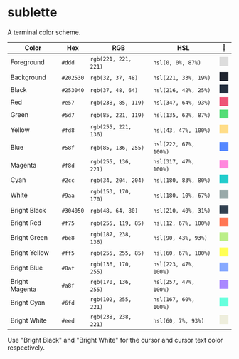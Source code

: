 # sublette

A terminal color scheme.

Color          | Hex       | RGB                  | HSL                   |🎨
-------------- | --------- | -------------------- | --------------------- | --------------------------
Foreground     | `#ddd`    | `rgb(221, 221, 221)` | `hsl(0, 0%, 87%)`     | ![](colors/foreground.gif)
Background     | `#202530` | `rgb(32, 37, 48)`    | `hsl(221, 33%, 19%)`  | ![](colors/background.gif)
Black          | `#253040` | `rgb(37, 48, 64)`    | `hsl(216, 42%, 25%)`  | ![](colors/black.gif)
Red            | `#e57`    | `rgb(238, 85, 119)`  | `hsl(347, 64%, 93%)`  |  ![](colors/red.gif)
Green          | `#5d7`    | `rgb(85, 221, 119)`  | `hsl(135, 62%, 87%)`  | ![](colors/green.gif)
Yellow         | `#fd8`    | `rgb(255, 221, 136)` | `hsl(43, 47%, 100%)`  | ![](colors/yellow.gif)
Blue           | `#58f`    | `rgb(85, 136, 255)`  | `hsl(222, 67%, 100%)` | ![](colors/blue.gif)
Magenta        | `#f8d`    | `rgb(255, 136, 221)` | `hsl(317, 47%, 100%)` | ![](colors/magenta.gif)
Cyan           | `#2cc`    | `rgb(34, 204, 204)`  | `hsl(180, 83%, 80%)`  | ![](colors/cyan.gif)
White          | `#9aa`    | `rgb(153, 170, 170)` | `hsl(180, 10%, 67%)`  | ![](colors/white.gif)
Bright Black   | `#304050` | `rgb(48, 64, 80)`    | `hsl(210, 40%, 31%)`  | ![](colors/bright-black.gif)
Bright Red     | `#f75`    | `rgb(255, 119, 85)`  | `hsl(12, 67%, 100%)`  | ![](colors/bright-red.gif)
Bright Green   | `#be8`    | `rgb(187, 238, 136)` | `hsl(90, 43%, 93%)`   | ![](colors/bright-green.gif)
Bright Yellow  | `#ff5`    | `rgb(255, 255, 85)`  | `hsl(60, 67%, 100%)`  | ![](colors/bright-yellow.gif)
Bright Blue    | `#8af`    | `rgb(136, 170, 255)` | `hsl(223, 47%, 100%)` |  ![](colors/bright-blue.gif)
Bright Magenta | `#a8f`    | `rgb(170, 136, 255)` | `hsl(257, 47%, 100%)` | ![](colors/bright-magenta.gif)
Bright Cyan    | `#6fd`    | `rgb(102, 255, 221)` | `hsl(167, 60%, 100%)` | ![](colors/bright-cyan.gif)
Bright White   | `#eed`    | `rgb(238, 238, 221)` | `hsl(60, 7%, 93%)`    | ![](colors/bright-white.gif)

Use "Bright Black" and "Bright White" for the cursor and cursor text color respectively.
